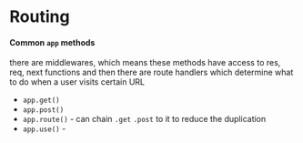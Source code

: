 # Routing

#### Common `app` methods

there are middlewares, which means these methods have access to res, req, next functions and then there are route handlers which determine what to do when a user visits certain URL

- `app.get()`
- `app.post()`
- `app.route()` - can chain `.get` `.post` to it to reduce the duplication
- `app.use()` -
 